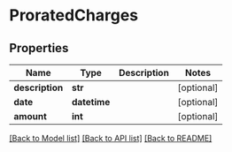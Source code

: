 # ProratedCharges

## Properties
Name | Type | Description | Notes
------------ | ------------- | ------------- | -------------
**description** | **str** |  | [optional] 
**date** | **datetime** |  | [optional] 
**amount** | **int** |  | [optional] 

[[Back to Model list]](../README.md#documentation-for-models) [[Back to API list]](../README.md#documentation-for-api-endpoints) [[Back to README]](../README.md)


